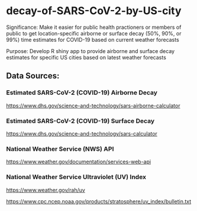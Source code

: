 # decay-of-SARS-CoV-2-by-US-city
Significance: Make it easier for public health practioners or members of public to get location-specific airborne or surface decay (50%, 90%, or 99%) time estimates for COVID-19 based on current weather forecasts

Purpose: Develop R shiny app to provide airborne and surface decay estimates for specific US cities based on latest weather forecasts

## Data Sources:
### Estimated SARS-CoV-2 (COVID-19) Airborne Decay
https://www.dhs.gov/science-and-technology/sars-airborne-calculator
### Estimated SARS-CoV-2 (COVID-19) Surface Decay
https://www.dhs.gov/science-and-technology/sars-calculator
### National Weather Service (NWS) API
https://www.weather.gov/documentation/services-web-api
### National Weather Service Ultraviolet (UV) Index 
https://www.weather.gov/rah/uv

https://www.cpc.ncep.noaa.gov/products/stratosphere/uv_index/bulletin.txt
